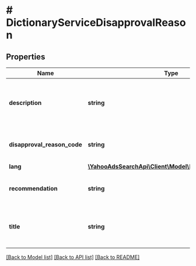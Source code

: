 # # DictionaryServiceDisapprovalReason

## Properties

Name | Type | Description | Notes
------------ | ------------- | ------------- | -------------
**description** | **string** | &lt;ja&gt;審査否認理由の内容です。&lt;/ja&gt;&lt;br&gt;&lt;en&gt;Description of disapproval reason&lt;/en&gt; | [optional] 
**disapproval_reason_code** | **string** | &lt;ja&gt;審査コードです。&lt;/ja&gt;&lt;br&gt;&lt;en&gt;Editorial code&lt;/en&gt; | [optional] 
**lang** | [**\YahooAdsSearchApi\Client\Model\DictionaryServiceLang**](DictionaryServiceLang.md) |  | [optional] 
**recommendation** | **string** | &lt;ja&gt;推奨する対応方法です。&lt;/ja&gt;&lt;br&gt;&lt;en&gt;Recommended solution&lt;/en&gt; | [optional] 
**title** | **string** | &lt;ja&gt;審査否認理由のタイトルです。&lt;/ja&gt;&lt;br&gt;&lt;en&gt;Title of disapproval reason&lt;/en&gt; | [optional] 

[[Back to Model list]](../../README.md#documentation-for-models) [[Back to API list]](../../README.md#documentation-for-api-endpoints) [[Back to README]](../../README.md)


